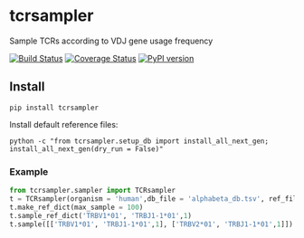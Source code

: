 # tcrsampler

Sample TCRs according to VDJ gene usage frequency

[![Build Status](https://travis-ci.com/kmayerb/tcrsampler.svg?branch=master)](https://travis-ci.com/kmayerb/tcrsampler)
[![Coverage Status](https://coveralls.io/repos/github/kmayerb/tcrsampler/badge.svg?branch=master)](https://coveralls.io/github/kmayerb/tcrsampler?branch=master)
[![PyPI version](https://badge.fury.io/py/tcrsampler.svg)](https://badge.fury.io/py/tcrsampler)

## Install 

```
pip install tcrsampler
```

Install default reference files:

```
python -c "from tcrsampler.setup_db import install_all_next_gen; install_all_next_gen(dry_run = False)"
```

### Example

```python
from tcrsampler.sampler import TCRsampler
t = TCRsampler(organism = 'human',db_file = 'alphabeta_db.tsv', ref_file= 'new_nextgen_chains_human_B.tsv')
t.make_ref_dict(max_sample = 100)
t.sample_ref_dict('TRBV1*01', 'TRBJ1-1*01',1)
t.sample([['TRBV1*01', 'TRBJ1-1*01',1], ['TRBV2*01', 'TRBJ1-1*01',1]])
```